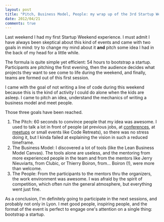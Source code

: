 ```yaml
---
layout: post
title: "Pitch, Business Model, People: my wrap up of the 3rd Startup Weekend Lyon"
date: 2012/04/21
comments: true
---
```


Last weekend I had my first Startup Weekend experience. I must admit I have always been skeptical about
this kind of events and came with two goals in mind: try to change my mind about it **and** pitch some idea
I had in the back of my head for a little while.

<!--more-->

The formula is quite simple yet efficient: 54 hours to bootstrap a startup. Participants are pitching the first evening,
then the audience decides what projects they want to see come to life during the weekend, and finally, teams are formed
out of this first session.

I came with the goal of not writing a line of code during this weekend because this is the kind of activity I could do
alone when the kids are asleep. I came to pitch an idea, understand the mechanics of writing a business model and meet people.

Those three goals have been reached.

1. The Pitch: 60 seconds to convince people that my idea was awesome. I used to talk a lot in front of people (at previous jobs, at [conferences](http://rulu.eu), at [meetups](http://lyonrb.fr) or small events like Code Retreats), so there was no stress doing it, but I kinda failed at explaining the vision in such a reduced timeframe.
2. The Business Model: I discovered a lot of tools (like the Lean Business Model Canvas). The tools alone are useless, and the mentoring from more experienced people in the team and from the mentors like Jerry Nieuviarts, from Clubic, or Thierry Boiron, from... Boiron (!), were more than welcome.
3. The People: From the participants to the mentors thru the organizers, the work environment was awesome. I was afraid by the spirit of competition, which often ruin the general atmosphere, but everything went just fine.

As a conclusion, I'm definitely going to participate in the next sessions, and
probably not only in Lyon. I met good people, inspiring people, and the format
of the event is perfect to engage one's attention on a single thing: bootstrap a startup.
